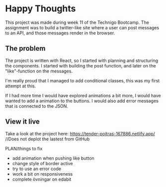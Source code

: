 # Happy Thoughts
This project was made during week 11 of the Technigo Bootcamp. The assignment was to build a twitter-like site where a user can post messages to an API, and those messages render in the browser. 

## The problem
The project is written with React, so I started with planning and structuring the components. I started with building the post function, and later on the "like"-function on the messages.

I'm really proud that I managed to add conditional classes, this was my first attempt at this.

If I had more time I would have explored animations a bit more, I would have wanted to add a animation to the buttons. I would also add error messages that is connected to the JSON. 

## View it live
Take a look at the project here: https://tender-poitras-167886.netlify.app/
//Does not deplot the lastest from GitHub


PLAN/things to fix
- add animation when pushing like button
- change style of border active
- try to use an error code
- work a bit on responsiveness
- complete övningar on edabit